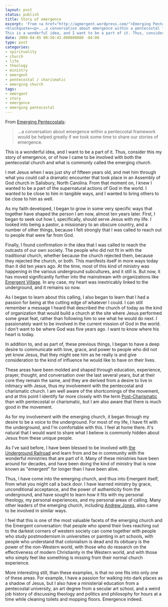 ```yaml
---
layout: post
status: publish
title: Story of emergence
excerpt: 'From <a href="http://agmergent.wordpress.com/">Emerging Pentecostals</a>:
<blockquote><p>...a conversation about emergence within a pentecostal framework would be helped greatly if we took some time to share our stories of emergence.</p></blockquote>
This is a wonderful idea, and I want to be a part of it. Thus, consider this my story of emergence, or of how I came to be involved with both the pentecostal church and what is commonly called the emerging church.'
date: 2008-04-05 00:50:43.000000000 -04:00
type: post
categories:
- spirituality
- church
- life
- theology
- ministry
- emergent
- pentecostal / charismatic
- emerging church
tags:
- emergent
- story
- emergence
- emerging pentecostal
---
```

From <a href="http://agmergent.wordpress.com/">Emerging Pentecostals</a>:
<blockquote><p>...a conversation about emergence within a pentecostal framework would be helped greatly if we took some time to share our stories of emergence.</p></blockquote>
This is a wonderful idea, and I want to be a part of it. Thus, consider this my story of emergence, or of how I came to be involved with both the pentecostal church and what is commonly called the emerging church.

I met Jesus when I was just shy of fifteen years old, and met him through what you could call a dramatic encounter that took place in an Assembly of God church in Salisbury, North Carolina. From that moment on, I knew I wanted to be a part of the supernatural actions of God in the world. I wanted to be close to him in tangible ways, and I wanted to bring others to be close to him as well.

As my faith developed, I began to grow in some very specific ways that together have shaped the person I am now, almost ten years later. First, I began to seek out how I, specifically, should serve Jesus with my life. I looked into being a pastor, a missionary to an obscure country, and a number of other things, because I felt strongly that I was called to reach out to people that were far from God. 

Finally, I found confirmation in the idea that I was called to reach the outcasts of our own society. The people who did not fit in with the traditional church, whether because the church rejected them, because they rejected the church, or both. This manifests itself in more ways today than it did ten years ago. At the time, most of this kind of ministry was happening in the various underground subcultures, and it still is. But now, it has moved significantly further into the mainstream with organizations like <a href="http://www.emergentvillage.org/">Emergent Village</a>. In any case, my heart was inextricably linked to the underground, and it remains so now.

As I began to learn about this calling, I also began to learn that I had a passion for being at the cutting edge of whatever I could. I can still remember a message I heard that described the church of today as the kind of organization that would build a church at the site where Jesus performed some great feat, rather than following him to see what he would do next. I passionately want to be involved in the current mission of God in the world. I don't want to be where God was five years ago. I want to know where his heart is today.

In addition to, and as part of, these previous things, I began to have a deep desire to communicate with love, grace, and power to people who did not yet know Jesus, that they might see him as he really is and give consideration to the kind of influence he would like to have on their lives.

These areas have been molded and shaped through education, experience, prayer, thought, and conversation over the last several years, but at their core they remain the same, and they are derived from a desire to live in intimacy with Jesus, thus my involvement with the pentecostal and charismatic church. I am well aware of the shortcomings of the movement, and at this point I identify far more closely with the term <a href="http://www.robbymac.org/charismatic/">Post-Charismatic</a> than with pentecostal or charismatic, but I am also aware that there is much good in the movement.

As for my involvement with the emerging church, it began through my desire to be a voice to the underground. For most of my life, I have fit with the underground, and I'm comfortable with this. I feel at home there. It's natural that I would want to share what I believe is commonly hidden about Jesus from these unique people.

As I've said before, I have been blessed to be involved with <a href="http://www.theundergroundrailroad.org/">the Underground Railroad</a> and learn from and be in community with the wonderful ministries that are part of it. Many of these ministries have been around for decades, and have been doing the kind of ministry that is now known as "emergent" for longer than I have been alive.

Thus, I have come into the emerging church, and thus into Emergent itself, from what you might call a back door. I have learned ministry by grace, unconditional acceptance, and the power of authenticity from the underground, and have sought to learn how it fits with my personal theology, my personal experiences, and my personal areas of calling. Many other leaders of the emerging church, including <a href="http://tallskinnykiwi.typepad.com/">Andrew Jones</a>, also came to be involved in similar ways. 

I feel that this is one of the most valuable facets of the emerging church and the Emergent conversation: that people who spend their lives reaching out to the darkest corners of western society can come together with people who study postmodernism in universities or painting in art schools, with people who understand that colonialism is dead and its obituary is the power of the non-Western world, with those who do research on the effectiveness of modern Christianity in the Western world, and with those who simply feel like something is missing from their normal church experience.

More interesting still, than these examples, is that no one fits into only one of these areas. For example, I have a passion for walking into dark places as a shadow of Jesus, but I also have a ministerial education from a pentecostal university, an art degree from a secular art school, and a weird job history of discussing theology and politics and philosophy for hours at a time while cleaning toilets and mopping floors. Emergence indeed.
